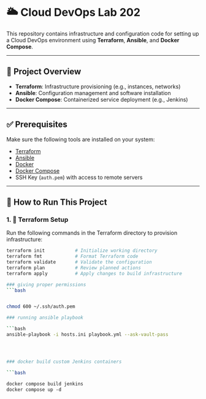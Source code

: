 # 🌥️ Cloud DevOps Lab 202

This repository contains infrastructure and configuration code for setting up a Cloud DevOps environment using **Terraform**, **Ansible**, and **Docker Compose**.

---

## 📁 Project Overview

- **Terraform**: Infrastructure provisioning (e.g., instances, networks)
- **Ansible**: Configuration management and software installation
- **Docker Compose**: Containerized service deployment (e.g., Jenkins)

---

## ✅ Prerequisites

Make sure the following tools are installed on your system:

- [Terraform](https://www.terraform.io/downloads)
- [Ansible](https://docs.ansible.com/ansible/latest/installation_guide/intro_installation.html)
- [Docker](https://docs.docker.com/get-docker/)
- [Docker Compose](https://docs.docker.com/compose/)
- SSH Key (`auth.pem`) with access to remote servers

---

## 🚀 How to Run This Project

### 1. 🔧 Terraform Setup

Run the following commands in the Terraform directory to provision infrastructure:

```bash
terraform init           # Initialize working directory
terraform fmt            # Format Terraform code
terraform validate       # Validate the configuration
terraform plan           # Review planned actions
terraform apply          # Apply changes to build infrastructure

### giving proper permissions
```bash


chmod 600 ~/.ssh/auth.pem

### running ansible playbook

```bash
ansible-playbook -i hosts.ini playbook.yml --ask-vault-pass




### docker build custom Jenkins containers

```bash

docker compose build jenkins
docker compose up -d




